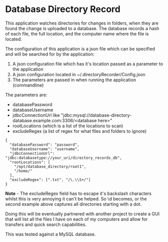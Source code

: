 # Database Directory Record

This application watches directories for changes in folders, when they are found the change is uploaded to
a database. The database records a hash of each file, the full location, and 
the computer name where the file is located.

The configuration of this application is a json file which can be specified and will be searched for by the application:
 1. A json configuration file which has it's location passed as a parameter to the application
 2. A json configuration located in ~/.directoryRecorder/Config.json
 3. The parameters are passed in when running the application (commandline)
 
The parameters are:
 *  databasePassword
 *  databaseUsername
 *  jdbcConnectionUrl like "jdbc:mysql://database-directory-database.example.com:3306/\<database here\>"
 *  rootLocations (which is a list of the locations to scan)
 *  excludeRegex (a list of regex for what files and folders to ignore)
 
```
{
  "databasePassword": "password",
  "databaseUsername": "username",
  "jdbcConnectionUrl": "jdbc:databasetype://your_uri/directory_records_db",
  "rootLocations": [
    "/opt/database_directory/root1",
    "/home/"
  ],
  "excludeRegex": [".txt", "/\.\\S+/"]
}

```
<b>Note</b> - The excludeRegex field has to escape it's backslash characters
whilst this is very annoying it can't be helped. So \\d becomes, or the second example  above
captures all directories starting with a dot.

Doing this will be eventually partnered with another project to create a GUI that will list all the
files I have on each of my computers and allow for transfers and quick search capabilities.

This was tested against a MySQL database.
